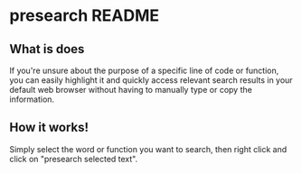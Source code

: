 # presearch README

## What is does

If you're unsure about the purpose of a specific line of code or function, you can easily highlight it and quickly access relevant search results in your default web browser without having to manually type or copy the information.

## How it works!

Simply select the word or function you want to search, then right click and click on "presearch selected text".
